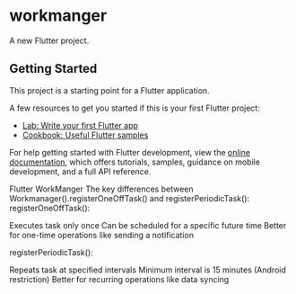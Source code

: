 # workmanger

A new Flutter project.

## Getting Started

This project is a starting point for a Flutter application.

A few resources to get you started if this is your first Flutter project:

- [Lab: Write your first Flutter app](https://docs.flutter.dev/get-started/codelab)
- [Cookbook: Useful Flutter samples](https://docs.flutter.dev/cookbook)

For help getting started with Flutter development, view the
[online documentation](https://docs.flutter.dev/), which offers tutorials,
samples, guidance on mobile development, and a full API reference.

Flutter WorkManger
The key differences between Workmanager().registerOneOffTask() and registerPeriodicTask():
registerOneOffTask():

Executes task only once
Can be scheduled for a specific future time
Better for one-time operations like sending a notification

registerPeriodicTask():

Repeats task at specified intervals
Minimum interval is 15 minutes (Android restriction)
Better for recurring operations like data syncing
